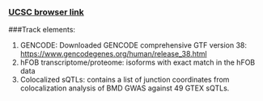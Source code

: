 ### [UCSC browser link](https://genome.ucsc.edu/cgi-bin/hgTracks?db=hg38&lastVirtModeType=customUrl&lastVirtModeExtraState=multiRegionsBedUrl%3D%2Fuserdata%2Fsessions%2Frr%2Fd7%2Fmayankmurali%2Fe6f86b14%2Fhgt%2FcustRgn_www_2b026_638d00.bed+0&virtModeType=customUrl&virtMode=1&multiRegionsBedUrl=%2Fuserdata%2Fsessions%2Frr%2Fd7%2Fmayankmurali%2Fe6f86b14%2Fhgt%2FcustRgn_www_2b026_638d00.bed&nonVirtPosition=chr9%3A35682937%2D35689925&position=multi%3A145828489%2D145830735&hgsid=1589269721_loctQeb3avGeiakeB3yLRljft6TI)

###Track elements:

1. GENCODE: Downloaded GENCODE comprehensive GTF version 38: https://www.gencodegenes.org/human/release_38.html
2. hFOB transcriptome/proteome: isoforms with exact match in the hFOB data
3. Colocalized sQTLs: contains a list of junction coordinates from colocalization analysis of BMD GWAS against 49 GTEX sQTLs.
